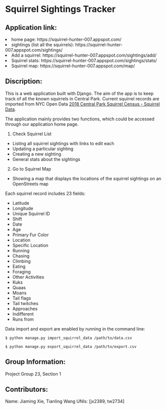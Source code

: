 # Squirrel Sightings Tracker

## Application link:
<li>home page: https://squirrel-hunter-007.appspot.com/ </li>
<li>sightings (list all the squirrels): https://squirrel-hunter-007.appspot.com/sightings/</li>
<li>Add a squirrel: https://squirrel-hunter-007.appspot.com/sightings/add/</li>
<li>Squirrel stats: https://squirrel-hunter-007.appspot.com/sightings/stats/</li>
<li>Squirrel map: https://squirrel-hunter-007.appspot.com/map/</li>

## Discription:
This is a web application built with Django. The aim of the app is to keep track of all the known squirrels in Central Park. Current squirrel records are imported from NYC Open Data [2018 Central Park Squirrel Census - Squirrel Data](https://data.cityofnewyork.us/Environment/2018-Central-Park-Squirrel-Census-Squirrel-Data/vfnx-vebw).

The application mainly provides two functions, which could be accessed through our application home page.
1. Check Squirrel List
  - Listing all squirrel sightings with links to edit each
  - Updating a particular sighting
  - Creating a new sighting
  - General stats about the sightings
2. Go to Squirrel Map
  - Showing a map that displays the locations of the squirrel sightings on an OpenStreets map
  
  
Each squirrel record includes 23 fields:
-	Latitude
-	Longitude
-	Unique Squirrel ID
-	Shift
-	Date
-	Age
-	Primary Fur Color
-	Location
-	Specific Location
-	Running
-	Chasing
-	Climbing
-	Eating
-	Foraging
-	Other Activities
-	Kuks
-	Quaas
-	Moans
-	Tail flags
-	Tail twitches
-	Approaches
-	Indifferent
-	Runs from

Data import and export are enabled by running in the command line:
```
$ python manage.py import_squirrel_data /path/to/data.csv
```
```
$ python manage.py export_squirrel_data /path/to/export.csv
```

## Group Information:

Project Group 23, Section 1


## Contributors:
Name: Jiaming Xie, Tianling Wang
UNIs: [jx2389, tw2734]



